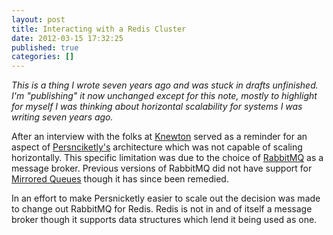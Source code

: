 ```yaml
---
layout: post
title: Interacting with a Redis Cluster
date: 2012-03-15 17:32:25
published: true
categories: []
---
```


*This is a thing I wrote seven years ago and was stuck in drafts unfinished. I'm "publishing" it now unchanged except for this note, mostly to highlight for myself I was thinking about horizontal scalability for systems I was writing seven years ago.*

After an interview with the folks at [Knewton](http://www.knewton.com/) served as a reminder for an aspect of [Persnciketly's](http://persnicketly.com) architecture which was not capable of scaling horizontally. This specific limitation was due to the choice of [RabbitMQ](http://www.rabbitmq.com/) as a message broker. Previous versions of RabbitMQ did not have support for [Mirrored Queues](http://www.rabbitmq.com/ha.html) though it has since been remedied.

In an effort to make Persnicketly easier to scale out the decision was made to change out RabbitMQ for Redis. Redis is not in and of itself a message broker though it supports data structures which lend it being used as one.

